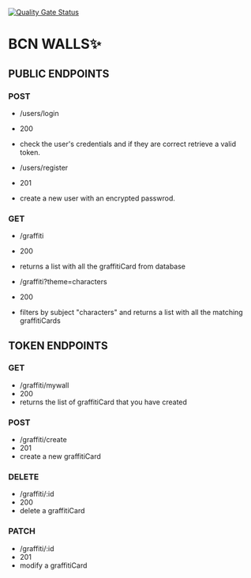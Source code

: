 [![Quality Gate Status](https://sonarcloud.io/api/project_badges/measure?project=isdi-coders-2022_Jose-Ramos_Back-Final-Project-202209-BCN&metric=alert_status)](https://sonarcloud.io/summary/new_code?id=isdi-coders-2022_Jose-Ramos_Back-Final-Project-202209-BCN)

# BCN WALLS✨

## PUBLIC ENDPOINTS

### POST

- /users/login
- 200
- check the user's credentials and if they are correct retrieve a valid token.

- /users/register
- 201
- create a new user with an encrypted passwrod.

### GET

- /graffiti
- 200
- returns a list with all the graffitiCard from database

- /graffiti?theme=characters
- 200
- filters by subject "characters" and returns a list with all the matching graffitiCards

## TOKEN ENDPOINTS

### GET

- /graffiti/mywall
- 200
- returns the list of graffitiCard that you have created

### POST

- /graffiti/create
- 201
- create a new graffitiCard

### DELETE

- /graffiti/:id
- 200
- delete a graffitiCard

### PATCH

- /graffiti/:id
- 201
- modify a graffitiCard
